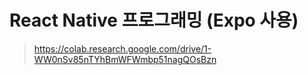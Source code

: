 # React Native 프로그래밍 (Expo 사용)

> https://colab.research.google.com/drive/1-WW0nSv85nTYhBmWFWmbp51nagQOsBzn
